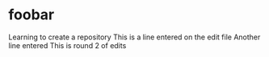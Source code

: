 # foobar
Learning to create a repository
This is a line entered on the edit file
Another line entered
This is round 2 of edits
